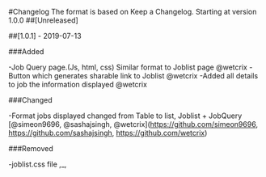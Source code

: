 #Changelog The format is based on Keep a Changelog. Starting at version 1.0.0 ##[Unreleased]

##[1.0.1] - 2019-07-13

###Added

-Job Query page.(Js, html, css) Similar format to Joblist page @wetcrix -Button which generates sharable link to Joblist @wetcrix -Added all details to job the information displayed @wetcrix

###Changed

-Format jobs displayed changed from Table to list, Joblist + JobQuery [@simeon9696, @sashajsingh, @wetcrix](https://github.com/simeon9696, https://github.com/sashajsingh, https://github.com/wetcrix)

###Removed

-joblist.css file ,_,
